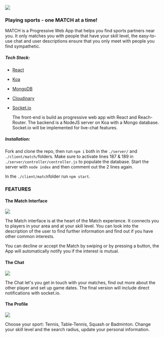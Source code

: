 



<img src="https://res.cloudinary.com/pinchepanchopincho/image/upload/v1549653619/styles/Match2.jpg">

### Playing sports - one MATCH at a time!


MATCH is a Progressive Web App that helps you find sports partners near you. It only matches you with people that have your skill level, the easy-to-use chat and user descriptions ensure that you only meet with people you find sympathetic.

##### Tech Stack:

* [React](https://reactjs.org/)

* [Koa](https://koajs.com/)

* [MongoDB](https://www.mongodb.com/)

* [Cloudinary](https://cloudinary.com/)

* [Socket.io](https://socket.io/)

  The front-end is build as progressive web app with React and Reach-Router. The backend is a NodeJS server on Koa with a Mongo database. Socket.io will be implemented for live-chat features.

##### Installation:

Fork and clone the repo, then run `npm i` both in the `./server/` and `./client/match/`folders. Make sure to activate lines 187 & 189 in `./server/controller/controller.js` to populate the database. Start the server with `node index` and then comment out the 2 lines again.

In the `./client/match`folder run `npm start`.

### FEATURES


#### The Match Interface

<img src="https://res.cloudinary.com/pinchepanchopincho/image/upload/v1549708022/styles/1.1MATCH.jpg">

The Match interface is at the heart of the Match experience. It connects you to players in your area and at your skill level. You can look into the description of the user to find further information and find out if you have other common interests.

You can decline or accept the Match by swiping or by pressing a button, the App will automatically notify you if the  interest is mutual.



#### The Chat

<img src="https://res.cloudinary.com/pinchepanchopincho/image/upload/v1549707909/styles/2.1MATCH.jpg">

The Chat let's you get in touch with your matches, find out more about the other player and set up game dates. The final version will include direct notifications with socket.io.



#### The Profile

<img src="https://res.cloudinary.com/pinchepanchopincho/image/upload/v1549707650/styles/3.1MATCH.jpg">

Choose your sport: Tennis, Table-Tennis, Squash or Badminton. Change your skill level and the search radius, update your personal information.
